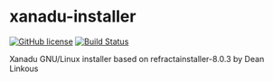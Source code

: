 # xanadu-installer

[![GitHub license](https://sinfallas.files.wordpress.com/2016/02/gpl.png)](https://github.com/xanadu-linux/xanadu-installer/blob/master/LICENSE)
[![Build Status](https://travis-ci.org/sinfallas/xanadu-installer.svg?branch=master)](https://travis-ci.org/sinfallas/xanadu-installer)

Xanadu GNU/Linux installer based on refractainstaller-8.0.3 by Dean Linkous
